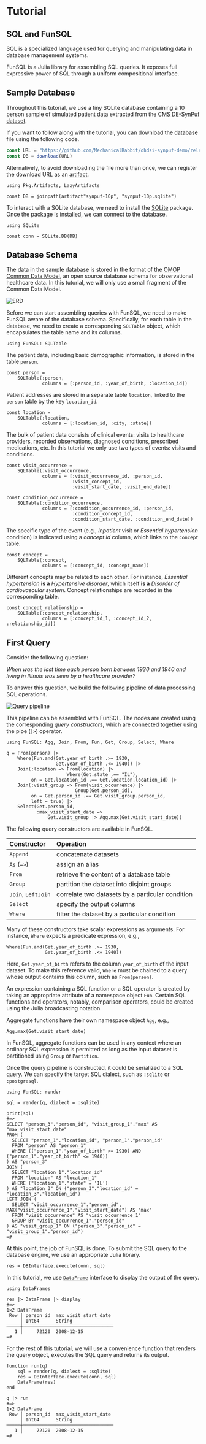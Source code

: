 # Tutorial


## SQL and FunSQL

SQL is a specialized language used for querying and manipulating data in
database management systems.

FunSQL is a Julia library for assembling SQL queries.  It exposes full
expressive power of SQL through a uniform compositional interface.


## Sample Database

Throughout this tutorial, we use a tiny SQLite database containing a 10 person
sample of simulated patient data extracted from the [CMS DE-SynPuf
dataset](https://www.cms.gov/Research-Statistics-Data-and-Systems/Downloadable-Public-Use-Files/SynPUFs/DE_Syn_PUF).

If you want to follow along with the tutorial, you can download the database
file using the following code.

```julia
const URL = "https://github.com/MechanicalRabbit/ohdsi-synpuf-demo/releases/download/20210412/synpuf-10p.sqlite"
const DB = download(URL)
```

Alternatively, to avoid downloading the file more than once, we can register
the download URL as an [artifact](../Artifacts.toml).

    using Pkg.Artifacts, LazyArtifacts

    const DB = joinpath(artifact"synpuf-10p", "synpuf-10p.sqlite")

To interact with a SQLite database, we need to install the
[SQLite](https://github.com/JuliaDatabases/SQLite.jl) package.  Once the
package is installed, we can connect to the database.

    using SQLite

    const conn = SQLite.DB(DB)


## Database Schema

The data in the sample database is stored in the format of the [OMOP Common
Data Model](https://ohdsi.github.io/TheBookOfOhdsi/CommonDataModel.html), an
open source database schema for observational healthcare data.  In this
tutorial, we will only use a small fragment of the Common Data Model.

![ERD](erd.drawio.svg)

Before we can start assembling queries with FunSQL, we need to make FunSQL
aware of the database schema.  Specifically, for each table in the database, we
need to create a corresponding `SQLTable` object, which encapsulates the table
name and its columns.

    using FunSQL: SQLTable

The patient data, including basic demographic information, is stored in
the table `person`.

    const person =
        SQLTable(:person,
                 columns = [:person_id, :year_of_birth, :location_id])

Patient addresses are stored in a separate table `location`, linked to the
`person` table by the key `location_id`.

    const location =
        SQLTable(:location,
                 columns = [:location_id, :city, :state])

The bulk of patient data consists of clinical events: visits to healthcare
providers, recorded observations, diagnosed conditions, prescribed medications,
etc.  In this tutorial we only use two types of events: visits and conditions.

    const visit_occurrence =
        SQLTable(:visit_occurrence,
                 columns = [:visit_occurrence_id, :person_id,
                            :visit_concept_id,
                            :visit_start_date, :visit_end_date])

    const condition_occurrence =
        SQLTable(:condition_occurrence,
                 columns = [:condition_occurrence_id, :person_id,
                            :condition_concept_id,
                            :condition_start_date, :condition_end_date])

The specific type of the event (e.g., *Inpatient* visit or *Essential
hypertension* condition) is indicated using a *concept id* column, which
links to the `concept` table.

    const concept =
        SQLTable(:concept,
                 columns = [:concept_id, :concept_name])

Different concepts may be related to each other.  For instance, *Essential
hypertension* **is a** *Hypertensive disorder*, which itself **is a** *Disorder
of cardiovascular system*.  Concept relationships are recorded in the
corresponding table.

    const concept_relationship =
        SQLTable(:concept_relationship,
                 columns = [:concept_id_1, :concept_id_2, :relationship_id])


## First Query

Consider the following question:

*When was the last time each person born between 1930 and 1940 and living in
Illinois was seen by a healthcare provider?*

To answer this question, we build the following pipeline of data processing
SQL operations.

![Query pipeline](query-pipeline.drawio.svg)

This pipeline can be assembled with FunSQL.  The nodes are created using the
corresponding *query constructors*, which are connected together using the pipe
(`|>`) operator.

    using FunSQL: Agg, Join, From, Fun, Get, Group, Select, Where

    q = From(person) |>
        Where(Fun.and(Get.year_of_birth .>= 1930,
                      Get.year_of_birth .<= 1940)) |>
        Join(:location => From(location) |>
                          Where(Get.state .== "IL"),
             on = Get.location_id .== Get.location.location_id) |>
        Join(:visit_group => From(visit_occurrence) |>
                             Group(Get.person_id),
             on = Get.person_id .== Get.visit_group.person_id,
             left = true) |>
        Select(Get.person_id,
               :max_visit_start_date =>
                   Get.visit_group |> Agg.max(Get.visit_start_date))

The following query constructors are available in FunSQL.

| Constructor        | Operation                                        |
| :----------------- | :----------------------------------------------- |
| `Append`           | concatenate datasets                             |
| `As` (`=>`)        | assign an alias                                  |
| `From`             | retrieve the content of a database table         |
| `Group`            | partition the dataset into disjoint groups       |
| `Join`, `LeftJoin` | correlate two datasets by a particular condition |
| `Select`           | specify the output columns                       |
| `Where`            | filter the dataset by a particular condition     |

Many of these constructors take scalar expressions as arguments.  For instance,
`Where` expects a predicate expression, e.g.,

    Where(Fun.and(Get.year_of_birth .>= 1930,
                  Get.year_of_birth .<= 1940))

Here, `Get.year_of_birth` refers to the column `year_of_birth` of the input
dataset.  To make this reference valid, `Where` must be chained to a query
whose output contains this column, such as `From(person)`.

An expression containing a SQL function or a SQL operator is created by taking
an appropriate attribute of a namespace object `Fun`.  Certain SQL functions
and operators, notably, comparison operators, could be created using the Julia
broadcasting notation.

Aggregate functions have their own namespace object `Agg`, e.g.,

    Agg.max(Get.visit_start_date)

In FunSQL, aggregate functions can be used in any context where an ordinary SQL
expression is permitted as long as the input dataset is partitioned using
`Group` or `Partition`.

Once the query pipeline is constructed, it could be serialized to a SQL query.
We can specify the target SQL dialect, such as `:sqlite` or `:postgresql`.

    using FunSQL: render

    sql = render(q, dialect = :sqlite)

    print(sql)
    #=>
    SELECT "person_3"."person_id", "visit_group_1"."max" AS "max_visit_start_date"
    FROM (
      SELECT "person_1"."location_id", "person_1"."person_id"
      FROM "person" AS "person_1"
      WHERE (("person_1"."year_of_birth" >= 1930) AND ("person_1"."year_of_birth" <= 1940))
    ) AS "person_3"
    JOIN (
      SELECT "location_1"."location_id"
      FROM "location" AS "location_1"
      WHERE ("location_1"."state" = 'IL')
    ) AS "location_3" ON ("person_3"."location_id" = "location_3"."location_id")
    LEFT JOIN (
      SELECT "visit_occurrence_1"."person_id", MAX("visit_occurrence_1"."visit_start_date") AS "max"
      FROM "visit_occurrence" AS "visit_occurrence_1"
      GROUP BY "visit_occurrence_1"."person_id"
    ) AS "visit_group_1" ON ("person_3"."person_id" = "visit_group_1"."person_id")
    =#

At this point, the job of FunSQL is done.  To submit the SQL query to the
database engine, we use an appropriate Julia library.

    res = DBInterface.execute(conn, sql)

In this tutorial, we use
[`DataFrame`](https://github.com/JuliaData/DataFrames.jl) interface to display
the output of the query.

    using DataFrames

    res |> DataFrame |> display
    #=>
    1×2 DataFrame
     Row │ person_id  max_visit_start_date
         │ Int64      String
    ─────┼─────────────────────────────────
       1 │     72120  2008-12-15
    =#

For the rest of this tutorial, we will use a convenience function that renders
the query object, executes the SQL query and returns its output.

    function run(q)
        sql = render(q, dialect = :sqlite)
        res = DBInterface.execute(conn, sql)
        DataFrame(res)
    end

    q |> run
    #=>
    1×2 DataFrame
     Row │ person_id  max_visit_start_date
         │ Int64      String
    ─────┼─────────────────────────────────
       1 │     72120  2008-12-15
    =#

